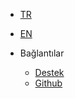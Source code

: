 * [TR](/)
* [EN](/en/)

* Bağlantılar

    * [Destek](destek.md)
    * [Github](https://github.com/hidemyas/php-pdo-product-manager)
